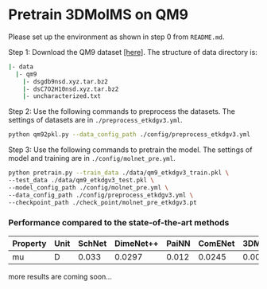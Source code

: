 # Pretrain 3DMolMS on QM9



Please set up the environment as shown in step 0 from `README.md`. 

Step 1: Download the QM9 dataset [[here]](https://figshare.com/collections/Quantum_chemistry_structures_and_properties_of_134_kilo_molecules/978904). The structure of data directory is: 

```bash
|- data
  |- qm9
    |- dsgdb9nsd.xyz.tar.bz2
    |- dsC7O2H10nsd.xyz.tar.bz2
    |- uncharacterized.txt
```

Step 2: Use the following commands to preprocess the datasets. The settings of datasets are in `./preprocess_etkdgv3.yml`. 

```bash
python qm92pkl.py --data_config_path ./config/preprocess_etkdgv3.yml 
```

Step 3: Use the following commands to pretrain the model. The settings of model and training are in `./config/molnet_pre.yml`. 

```bash
python pretrain.py --train_data ./data/qm9_etkdgv3_train.pkl \
--test_data ./data/qm9_etkdgv3_test.pkl \
--model_config_path ./config/molnet_pre.yml \
--data_config_path ./config/preprocess_etkdgv3.yml \
--checkpoint_path ./check_point/molnet_pre_etkdgv3.pt
```

### Performance compared to the state-of-the-art methods

| Property | Unit | SchNet | DimeNet++ | PaiNN | ComENet | 3DMolMS |
|----------|------|--------|-----------|-------|---------|---------|
| mu       | D    |  0.033 | 0.0297    | 0.012 | 0.0245  | 0.0065  |

more results are coming soon...

